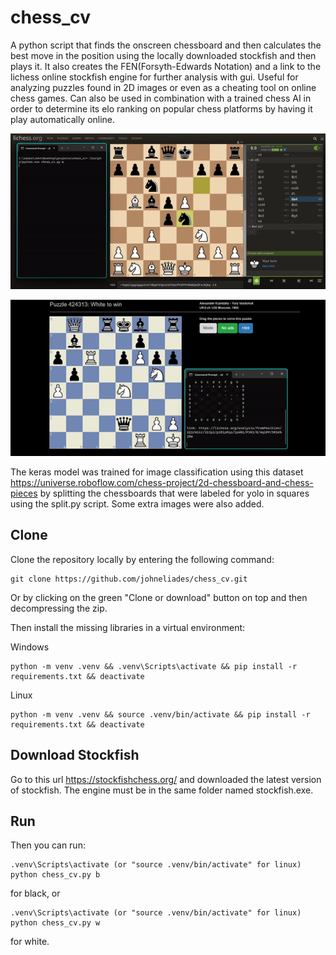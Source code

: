 # chess_cv

A python script that finds the onscreen chessboard and then calculates 
the best move in the position using the locally downloaded stockfish 
and then plays it. It also creates the FEN(Forsyth-Edwards Notation) 
and a link to the lichess online stockfish engine for further analysis 
with gui. Useful for analyzing puzzles found in 2D images or even as 
a cheating tool on online chess games. Can also be used in combination
with a trained chess AI in order to determine its elo ranking on popular 
chess platforms by having it play automatically online. 

<p align="center">
  <img src="https://github.com/johneliades/chess_cv/blob/main/lichess_preview.gif" alt="animated" />
</p>

<p align="center">
  <img src="https://github.com/johneliades/chess_cv/blob/main/puzzle_preview.gif" alt="animated" />
</p>


The keras model was trained for image classification using this dataset 
https://universe.roboflow.com/chess-project/2d-chessboard-and-chess-pieces
by splitting the chessboards that were labeled for yolo in squares using the 
split.py script. Some extra images were also added.

## Clone

Clone the repository locally by entering the following command:
```
git clone https://github.com/johneliades/chess_cv.git
```
Or by clicking on the green "Clone or download" button on top and then 
decompressing the zip.

Then install the missing libraries in a virtual environment:

Windows
```
python -m venv .venv && .venv\Scripts\activate && pip install -r requirements.txt && deactivate
```

Linux
```
python -m venv .venv && source .venv/bin/activate && pip install -r requirements.txt && deactivate
```

## Download Stockfish

Go to this url https://stockfishchess.org/ and downloaded the latest version of
stockfish. The engine must be in the same folder named stockfish.exe. 

## Run

Then you can run:

```
.venv\Scripts\activate (or "source .venv/bin/activate" for linux)
python chess_cv.py b
```

for black, or

```
.venv\Scripts\activate (or "source .venv/bin/activate" for linux)
python chess_cv.py w
```

for white.
